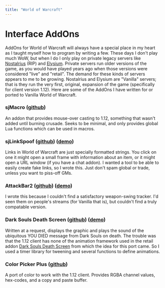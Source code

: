 ```yaml
---
title: "World of Warcraft"
---
```


# Interface AddOns

AddOns for World of Warcraft will always have a special place in my heart as I
taught myself how to program by writing a few. These days I don't play much WoW,
but when I do I only play on private legacy servers like
[Nostalrius][nostalrius] (RIP) and [Elysium][elysium]. Private servers run older
versions of the game, as you would have played years ago when those versions
were considered "live" and "retail". The demand for these kinds of servers
appears to me to be growing. Nostalrius and Elysium are "Vanilla" servers; that
is they run the very first, original, expansion of the game (specifically for
client version 1.12). Here are some of the AddOns I have written for or ported
to Vanilla World of Warcraft.

[nostalrius]: https://en.nostalrius.org/
[elysium]: https://elysium-project.org/

### sjMacro ([github][sjmacro-git])

An addon that provides mouse-over casting to 1.12, something that wasn't added
until burning crusade. Seeks to be minimal, and only provides global Lua
functions which can be used in macros.

[sjmacro-git]: https://github.com/{{site.github_username}}/sjMacro

### sjLinkSpoof ([github][sjls-git]) ([demo][sjls-demo])

Links in World of Warcraft are just specially formatted strings. You click on one it
might open a small frame with information about an item, or it might open a URL window
(if you have a chat addon). I wanted a tool to be able to easily create fake links,
so I wrote this. Just don't spam global or trade, unless you want to piss-off GMs.

[sjls-git]: https://github.com/{{site.github_username}}/sjLinkSpoof
[sjls-demo]: https://raw.githubusercontent.com/{{site.github_username}}/sjLinkSpoof/master/sjls-demo.gif

### AttackBar2 ([github][ab2-git]) ([demo][ab2-demo])

I wrote this because I couldn't find a satisfactory weapon-swing tracker. I'd seen
them on people's streams (for Vanilla that is), but couldn't find a truly compatable
version.

[ab2-git]: https://github.com/{{site.github_username}}/AttackBar2
[ab2-demo]: #

### Dark Souls Death Screen ([github][dsds]) ([demo][dsds-demo])

Written at a request, displays the graphic and plays the sound of the ubiquitous
YOU DIED message from Dark Souls on death. The trouble was that the 1.12 client
has none of the animation framework used in the retail addon
[Dark Souls Death Screen](www.wowace.com/addons/dark-souls-death-screen) from
which the idea for this port came. So I used a timer library for tweening and
several functions to define animations.

[dsds]: https://github.com/{{site.github_username}}/DSDS
[dsds-demo]: https://raw.githubusercontent.com/{{site.github_username}}/DSDS/master/dsds.webm

### Color Picker Plus ([github][cpp-git])

A port of color to work with the 1.12 client. Provides RGBA channel values,
hex-codes, and a copy and paste buffer.

[cpp-git]: https://github.com/{{site.github_username}}/ColorPickerPlus_4Vanilla
